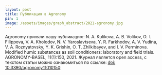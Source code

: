 ```yaml
---
layout: post
title: Публикация в Agronomy
pin: 1
image: /assets/images/graph_abstract/2021-agronomy.jpg
---
```


Agronomy приняли нашу публикацию: N. A. Kulikova, A. B. Volikov, O. I. Filippova, V. A. Kholodov, N. V. Yaroslavtseva, Y. R. Farkhodov, A. V. Yudina, V. A. Roznyatovsky, Y. K. Grishin, O. T. Zhilkibayev, and I. V. Perminova. Modified humic substances as soil conditioners: laboratory and field trials. AGRONOMY-BASEL, 11(1):150, 2021. Журнал является open access, с текстом статьи можно ознакомиться по ссылке: [doi: 10.3390/agronomy11010150](http://dx.doi.org/10.3390/agronomy11010150)